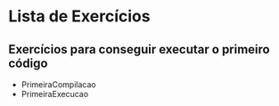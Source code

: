 # Lista de Exercícios


## Exercícios para conseguir executar o primeiro código

- PrimeiraCompilacao
- PrimeiraExecucao
